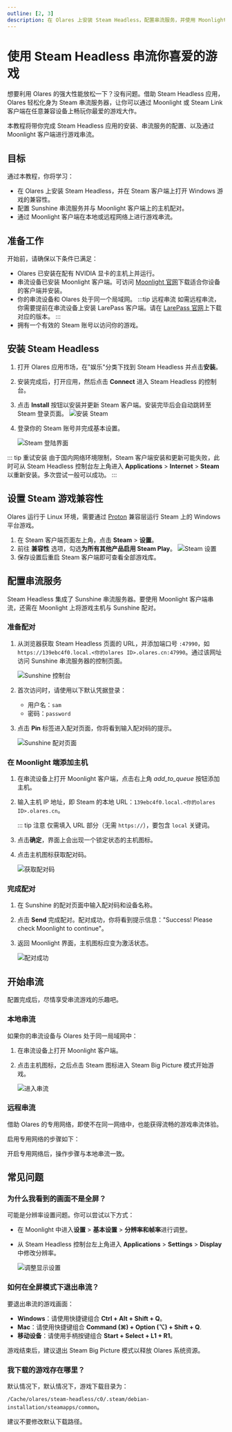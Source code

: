 ```yaml
---
outline: [2, 3]
description: 在 Olares 上安装 Steam Headless，配置串流服务，并使用 Moonlight 从本地或远程网络串流 Steam 游戏。
--- 
```


# 使用 Steam Headless 串流你喜爱的游戏

想要利用 Olares 的强大性能放松一下？没有问题。借助 Steam Headless 应用，Olares 轻松化身为 Steam 串流服务器，让你可以通过 Moonlight 或 Steam Link 客户端在任意兼容设备上畅玩你最爱的游戏大作。

本教程将带你完成 Steam Headless 应用的安装、串流服务的配置、以及通过 Moonlight 客户端进行游戏串流。

## 目标
通过本教程，你将学习：

- 在 Olares 上安装 Steam Headless，并在 Steam 客户端上打开 Windows 游戏的兼容性。  
- 配置 Sunshine 串流服务并与 Moonlight 客户端上的主机配对。  
- 通过 Moonlight 客户端在本地或远程网络上进行游戏串流。 
  
## 准备工作

开始前，请确保以下条件已满足：
- Olares 已安装在配有 NVIDIA 显卡的主机上并运行。
- 串流设备已安装 Moonlight 客户端。可访问 [Moonlight 官网](https://moonlight-stream.org/)下载适合你设备的客户端并安装。
- 你的串流设备和 Olares 处于同一个局域网。 
   :::tip 远程串流
   如需远程串流，你需要提前在串流设备上安装 LarePass 客户端。请在 [LarePass 官网](https://olares.cn/larepass)上下载对应的版本。
   :::
- 拥有一个有效的 Steam 账号以访问你的游戏。

## 安装 Steam Headless

1. 打开 Olares 应用市场，在"娱乐"分类下找到 Steam Headless 并点击**安装**。
2. 安装完成后，打开应用，然后点击 **Connect** 进入 Steam Headless 的控制台。
3. 点击 **Install** 按钮以安装并更新 Steam 客户端。安装完毕后会自动跳转至 Steam 登录页面。
   ![安装 Steam](/images/manual/tutorials/install-steam-client.png#bordered)

4. 登录你的 Steam 账号并完成基本设置。

   ![Steam 登陆界面](/images/zh/manual/tutorials/steam-login.png#bordered)

::: tip 重试安装
由于国内网络环境限制，Steam 客户端安装和更新可能失败，此时可从 Steam Headless 控制台左上角进入 **Applications** > **Internet** > **Steam** 以重新安装。多次尝试一般可以成功。
:::

## 设置 Steam 游戏兼容性

Olares 运行于 Linux 环境，需要通过 [Proton](https://github.com/ValveSoftware/Proton) 兼容层运行 Steam 上的 Windows 平台游戏。

1. 在 Steam 客户端页面左上角，点击 **Steam** > **设置**。
2. 前往 **兼容性** 选项，勾选**为所有其他产品启用 Steam Play**。
   ![Steam 设置](/images/zh/manual/tutorials/steam-setting.png#bordered)
3. 保存设置后重启 Steam 客户端即可查看全部游戏库。

## 配置串流服务

Steam Headless 集成了 Sunshine 串流服务器。要使用 Moonlight 客户端串流，还需在 Moonlight 上将游戏主机与 Sunshine 配对。

### 准备配对

1. 从浏览器获取 Steam Headless 页面的 URL，并添加端口号 `:47990`，如 `https://139ebc4f0.local.<你的olares ID>.olares.cn:47990`。通过该网址访问 Sunshine 串流服务器的控制页面。
   
   ![Sunshine 控制台](/images/manual/tutorials/access-sunshine.png#bordered)
   
2. 首次访问时，请使用以下默认凭据登录：  
   - 用户名：`sam`  
   - 密码：`password`
3. 点击 **Pin** 标签进入配对页面，你将看到输入配对码的提示。
   
   ![Sunshine 配对页面](/images/manual/tutorials/pin-sunshine.png#bordered)

### 在 Moonlight 端添加主机

1. 在串流设备上打开 Moonlight 客户端，点击右上角 <i class="material-symbols-outlined">add_to_queue</i> 按钮添加主机。
2. 输入主机 IP 地址，即 Steam 的本地 URL：`139ebc4f0.local.<你的olares ID>.olares.cn`。
   
   ::: tip 注意
   仅需填入 URL 部分（无需 `https://`），要包含 `local` 关键词。

3. 点击**确定**，界面上会出现一个锁定状态的主机图标。
4. 点击主机图标获取配对码。
   
   ![获取配对码](/images/manual/tutorials/get-pin-code.png#bordered)

### 完成配对

1. 在 Sunshine 的配对页面中输入配对码和设备名称。 
2. 点击 **Send** 完成配对。配对成功，你将看到提示信息："Success! Please check Moonlight to continue"。
3. 返回 Moonlight 界面，主机图标应变为激活状态。  
   
   ![配对成功](/images/manual/tutorials/active-host-moonlight.png#bordered)  

## 开始串流

配置完成后，尽情享受串流游戏的乐趣吧。

### 本地串流

如果你的串流设备与 Olares 处于同一局域网中：

1. 在串流设备上打开 Moonlight 客户端。  
2. 点击主机图标，之后点击 Steam 图标进入 Steam Big Picture 模式开始游戏。  
   
   ![进入串流](/images/manual/tutorials/stream-success.png#bordered) 

### 远程串流

借助 Olares 的专用网络，即使不在同一网络中，也能获得流畅的游戏串流体验。

启用专用网络的步骤如下：

<!--@include: ./remote.reusables.md{4,24}-->

开启专用网络后，操作步骤与本地串流一致。

## 常见问题

### 为什么我看到的画面不是全屏？

可能是分辨率设置问题。你可以尝试以下方式：

- 在 Moonlight 中进入**设置** > **基本设置** > **分辨率和帧率**进行调整。
- 从 Steam Headless 控制台左上角进入 **Applications** > **Settings** > **Display** 中修改分辨率。  
   
   ![调整显示设置](/images/manual/tutorials/set-steam-display.png#bordered)

### 如何在全屏模式下退出串流？
   
要退出串流的游戏画面：
- **Windows**：请使用快捷键组合 **Ctrl + Alt + Shift + Q**。
- **Mac**：请使用快捷键组合 **Command (⌘) + Option (⌥) + Shift + Q**. 
- **移动设备**：请使用手柄按键组合 **Start + Select + L1 + R1**。

游戏结束后，建议退出 Steam Big Picture 模式以释放 Olares 系统资源。

### 我下载的游戏存在哪里？

默认情况下，默认情况下，游戏下载目录为：
 
 `/Cache/olares/steam-headless/c0/.steam/debian-installation/steamapps/common`。
 
建议不要修改默认下载路径。

